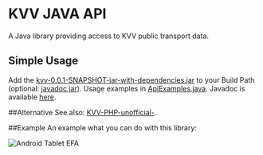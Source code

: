 # KVV JAVA API
A Java library providing access to KVV public transport data.

## Simple Usage
Add the <a href="https://github.com/MartinLoeper/KVV_JAVA_API/blob/master/kvv/target/kvv-0.0.1-SNAPSHOT-jar-with-dependencies.jar?raw=true">kvv-0.0.1-SNAPSHOT-jar-with-dependencies.jar</a>
to your Build Path (optional: <a href="https://github.com/MartinLoeper/KVV_JAVA_API/blob/master/kvv/target/kvv-0.0.1-SNAPSHOT-javadoc.jar?raw=true">javadoc jar</a>).
Usage examples in <a href="https://github.com/MartinLoeper/KVV_JAVA_API/blob/master/kvv/src/test/java/ApiExamples.java">ApiExamples.java</a>.
Javadoc is available <a href="http://martinloeper.github.io/KVV_JAVA_API/kvv/doc/">here</a>.

##Alternative
See also: <a href="https://github.com/MartinLoeper/KVV-PHP-unofficial-">KVV-PHP-unofficial-</a>.

##Example
An example what you can do with this library:


![Android Tablet EFA](https://camo.githubusercontent.com/5bffe6aa44647132adf6cebe5fbe79dc77074ee6/68747470733a2f2f6c68362e676f6f676c6575736572636f6e74656e742e636f6d2f325266615a6a77304b6c4971366a70426e3766757779447652673541684e5159444e6e344d445a7079624b647038352d734c4c6e6e41786e4b7576494b7976346d69653574696743386f564f675f413d77313839362d683835392d7277)
